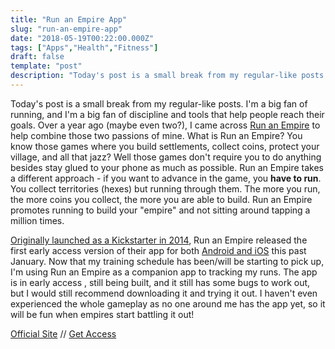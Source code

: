 ```yaml
---
title: "Run an Empire App"
slug: "run-an-empire-app"
date: "2018-05-19T00:22:00.000Z"
tags: ["Apps","Health","Fitness"]
draft: false
template: "post"
description: "Today's post is a small break from my regular-like posts. I'm a big fan of running, and I'm a big fan of discipline and tools that help people reach their goals. Over a year ago (maybe even two?), I..."
---
```


Today's post is a small break from my regular-like posts. I'm a big fan of running, and I'm a big fan of discipline and tools that help people reach their goals. Over a year ago (maybe even two?), I came across [Run an Empire](http://www.runanempire.com/) to help combine those two passions of mine. What is Run an Empire? You know those games where you build settlements, collect coins, protect your village, and all that jazz? Well those games don't require you to do anything besides stay glued to your phone as much as possible. Run an Empire takes a different approach - if you want to advance in the game, you **have to run**. You collect territories (hexes) but running through them. The more you run, the more coins you collect, the more you are able to build. Run an Empire promotes running to build your "empire" and not sitting around tapping a million times.

[Originally launched as a Kickstarter in 2014](https://www.kickstarter.com/projects/panstudio/run-an-empire-the-real-world-territory-control-gam), Run an Empire released the first early access version of their app for both [Android and iOS](http://www.runanempire.com/beta/) this past January. Now that my training schedule has been/will be starting to pick up, I'm using Run an Empire as a companion app to tracking my runs. The app is in early access , still being built, and it still has some bugs to work out, but I would still recommend downloading it and trying it out. I haven't even experienced the whole gameplay as no one around me has the app yet, so it will be fun when empires start battling it out!

[Official Site](http://www.runanempire.com/) // [Get Access](http://www.runanempire.com/beta/)
